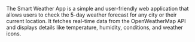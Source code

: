 The Smart Weather App is a simple and user-friendly web application that allows users to check the 5-day weather forecast for any city or their current location. It fetches real-time data from the OpenWeatherMap API and displays details like temperature, humidity, conditions, and weather icons.
